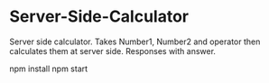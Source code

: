 # Server-Side-Calculator
Server side calculator. Takes Number1, Number2 and operator then calculates them at server side. Responses with answer.

npm install
npm start
